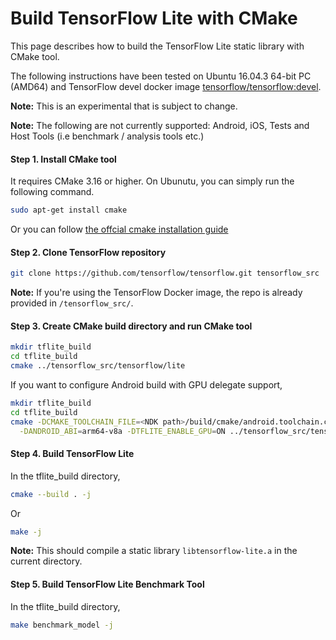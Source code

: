 # Build TensorFlow Lite with CMake

This page describes how to build the TensorFlow Lite static library with CMake
tool.

The following instructions have been tested on Ubuntu 16.04.3 64-bit PC (AMD64)
and TensorFlow devel docker image
[tensorflow/tensorflow:devel](https://hub.docker.com/r/tensorflow/tensorflow/tags/).

**Note:** This is an experimental that is subject to change.

**Note:** The following are not currently supported: Android, iOS, Tests and
Host Tools (i.e benchmark / analysis tools etc.)

#### Step 1. Install CMake tool

It requires CMake 3.16 or higher. On Ubunutu, you can simply run the following
command.

```sh
sudo apt-get install cmake
```

Or you can follow [the offcial cmake installation guide](https://cmake.org/install/)

#### Step 2. Clone TensorFlow repository

```sh
git clone https://github.com/tensorflow/tensorflow.git tensorflow_src
```

**Note:** If you're using the TensorFlow Docker image, the repo is already
provided in `/tensorflow_src/`.

#### Step 3. Create CMake build directory and run CMake tool

```sh
mkdir tflite_build
cd tflite_build
cmake ../tensorflow_src/tensorflow/lite
```

If you want to configure Android build with GPU delegate support,

```sh
mkdir tflite_build
cd tflite_build
cmake -DCMAKE_TOOLCHAIN_FILE=<NDK path>/build/cmake/android.toolchain.cmake \
  -DANDROID_ABI=arm64-v8a -DTFLITE_ENABLE_GPU=ON ../tensorflow_src/tensorflow/lite
```


#### Step 4. Build TensorFlow Lite

In the tflite_build directory,

```sh
cmake --build . -j
```

Or

```sh
make -j
```


**Note:** This should compile a static library `libtensorflow-lite.a` in the
current directory.


#### Step 5. Build TensorFlow Lite Benchmark Tool

In the tflite_build directory,

```sh
make benchmark_model -j
```

